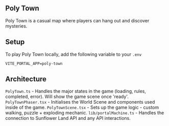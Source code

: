 ## Poly Town

Poly Town is a casual map where players can hang out and discover mysteries.

## Setup

To play Poly Town locally, add the following variable to your `.env`

```
VITE_PORTAL_APP=poly-town
```

## Architecture

`PolyTown.ts` - Handles the major states in the game (loading, rules, completed, error). Will show the game scene once 'ready'.
`PolyTownPhaser.tsx` - Initialises the World Scene and components used inside of the game.
`PolyTownScene.tsx` - Sets up the game logic - custom walking, puzzle + exploding mechanic.
`lib/portalMachine.ts` - Handles the connection to Sunflower Land API and any API interactions.
